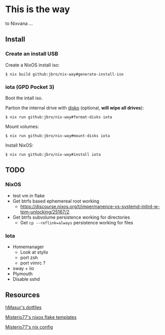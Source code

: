 # This is the way

to Nixvana ...

## Install

### Create an install USB

Create a NixOS install iso:

    $ nix build github:jbro/nix-way#generate-install-iso

### iota (GPD Pocket 3)

Boot the intall iso.

Partion the internal drive with [disko](https://github.com/nix-community/disko) (optional, **will wipe all drives**):

    $ nix run github:jbro/nix-way#format-disks iota

Mount volumes:

    $ nix run github:jbro/nix-way#mount-disks iota
    
Install NixOS:

    $ nix run github:jbro/nix-way#install iota
    
## TODO

### NixOS

- test vm in flake
- Get btrfs based ephemereal root working
    - https://discourse.nixos.org/t/impermanence-vs-systemd-initrd-w-tpm-unlocking/25167/2
- Get btrfs subvolume persistence working for directories
    - Get `cp --reflink=always` persistence working for files

### Iota

- Homemanager
    - Look at stylix
    - port zsh
    - port vimrc ?
- sway + iio
- Plymouth
- Disable sshd

## Resources

[hMasur's dotfiles](https://github.com/nmasur/dotfiles)

[Misterio77's nixos flake templates](https://github.com/Misterio77/nix-starter-configs)

[Misterio77's nix config](https://github.com/Misterio77/nix-config)
